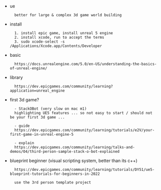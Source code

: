 
- ue

        better for large & complex 3d game world building

- install

        1. install epic game, install unreal 5 engine
        2. install xcode, run to accept the terms
        3. sudo xcode-select -s /Applications/Xcode.app/Contents/Developer

- basic

        https://docs.unrealengine.com/5.0/en-US/understanding-the-basics-of-unreal-engine/

- library

        https://dev.epicgames.com/community/learning?application=unreal_engine

- first 3d game?

        - StackOBot (very slow on mac m1)
        highlighting UE5 features ... so not easy to start / should not be your first 3d game ...

        - guide
        https://dev.epicgames.com/community/learning/tutorials/e2V/your-first-game-in-unreal-engine-5

        - explain
        https://dev.epicgames.com/community/learning/talks-and-demos/O4/third-person-sample-stack-o-bot-explained


- blueprint beginner (visual scripting system, better than its c++)

        https://dev.epicgames.com/community/learning/tutorials/DY51/ue5-blueprint-tutorials-for-beginners-in-2022

        use the 3rd person template project



